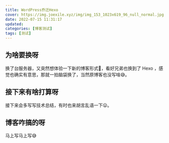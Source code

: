 ```yaml
---
title: WordPress乔迁Hexo
cover: https://img.joexile.xyz/img/img_153_1023x619_96_null_normal.jpg
date: 2022-07-15 11:31:17
updated:
categories: [博客测试]
tags: [测试]
---
```


<!-- more -->

## 为啥要换呀

换了台服务器，又突然想体验一下新的博客形式🐒，看好兄弟也换到了 Hexo ，感觉也确实有意思，那就一拍脑袋换了，当然原博客也没写啥😅。

## 接下来有啥打算呀

接下来会多写写技术总结，有时也来胡言乱语一下😛。

## 博客咋搞的呀

马上写马上写😅
